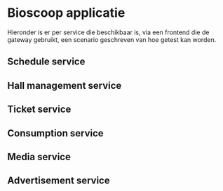 # Bioscoop applicatie

Hieronder is er per service die beschikbaar is, via een frontend die de gateway gebruikt, een scenario geschreven van hoe getest kan worden.

## Schedule service

## Hall management service

## Ticket service

## Consumption service

## Media service

## Advertisement service
